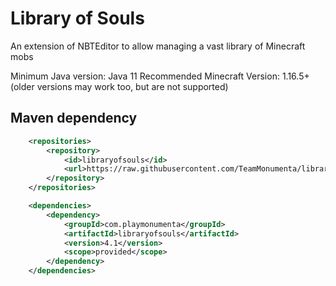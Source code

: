 # Library of Souls
An extension of NBTEditor to allow managing a vast library of Minecraft mobs

Minimum Java version: Java 11
Recommended Minecraft Version: 1.16.5+ (older versions may work too, but are not supported)

## Maven dependency
```xml
    <repositories>
        <repository>
            <id>libraryofsouls</id>
            <url>https://raw.githubusercontent.com/TeamMonumenta/library-of-souls/master/mvn-repo/</url>
        </repository>
    </repositories>

    <dependencies>
        <dependency>
            <groupId>com.playmonumenta</groupId>
            <artifactId>libraryofsouls</artifactId>
            <version>4.1</version>
            <scope>provided</scope>
        </dependency>
    </dependencies>
```

